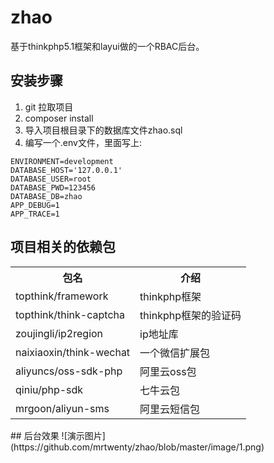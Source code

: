 # zhao
基于thinkphp5.1框架和layui做的一个RBAC后台。

## 安装步骤
1. git 拉取项目
2. composer install
3. 导入项目根目录下的数据库文件zhao.sql
4. 编写一个.env文件，里面写上:
```
ENVIRONMENT=development
DATABASE_HOST='127.0.0.1'
DATABASE_USER=root
DATABASE_PWD=123456
DATABASE_DB=zhao
APP_DEBUG=1
APP_TRACE=1
```

## 项目相关的依赖包
<table>
    <tr>
        <th>包名</th>
        <th>介绍</th>
    </tr>
    <tr>
        <td>topthink/framework</td>
        <td>thinkphp框架</td>
    </tr>
    <tr>
        <td>topthink/think-captcha</td>
        <td>thinkphp框架的验证码</td>
    </tr>
    <tr>
        <td>zoujingli/ip2region</td>
        <td>ip地址库</td>
    </tr>
    <tr>
        <td>naixiaoxin/think-wechat</td>
        <td>一个微信扩展包</td>
    </tr>
    <tr>
        <td>aliyuncs/oss-sdk-php</td>
        <td>阿里云oss包</td>
    </tr>
    <tr>
        <td>qiniu/php-sdk</td>
        <td>七牛云包</td>
    </tr>
    <tr>
        <td>mrgoon/aliyun-sms</td>
        <td>阿里云短信包</td>
    </tr>
</table>
## 后台效果
![演示图片](https://github.com/mrtwenty/zhao/blob/master/image/1.png)

